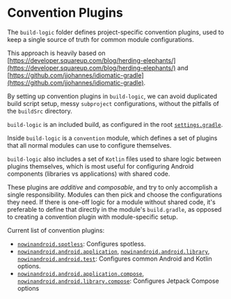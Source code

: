 # Convention Plugins

The `build-logic` folder defines project-specific convention plugins, used to keep a single
source of truth for common module configurations.

This approach is heavily based on
[https://developer.squareup.com/blog/herding-elephants/](https://developer.squareup.com/blog/herding-elephants/)
and
[https://github.com/jjohannes/idiomatic-gradle](https://github.com/jjohannes/idiomatic-gradle).

By setting up convention plugins in `build-logic`, we can avoid duplicated build script setup,
messy `subproject` configurations, without the pitfalls of the `buildSrc` directory.

`build-logic` is an included build, as configured in the root
[`settings.gradle`](../settings.gradle).

Inside `build-logic` is a `convention` module, which defines a set of plugins that all normal
modules can use to configure themselves.

`build-logic` also includes a set of `Kotlin` files used to share logic between plugins themselves,
which is most useful for configuring Android components (libraries vs applications) with shared
code.

These plugins are *additive* and *composable*, and try to only accomplish a single responsibility.
Modules can then pick and choose the configurations they need.
If there is one-off logic for a module without shared code, it's preferable to define that directly
in the module's `build.gradle`, as opposed to creating a convention plugin with module-specific
setup.

Current list of convention plugins:

- [`nowinandroid.spotless`](convention/src/main/kotlin/nowinandroid.spotless.gradle.kts):
  Configures spotless. 
- [`nowinandroid.android.application`](convention/src/main/kotlin/nowinandroid.android.application.gradle.kts),
  [`nowinandroid.android.library`](convention/src/main/kotlin/nowinandroid.android.library.gradle.kts),
  [`nowinandroid.android.test`](convention/src/main/kotlin/nowinandroid.android.test.gradle.kts):
  Configures common Android and Kotlin options.
- [`nowinandroid.android.application.compose`](convention/src/main/kotlin/nowinandroid.android.application.compose.gradle.kts),
  [`nowinandroid.android.library.compose`](convention/src/main/kotlin/nowinandroid.android.library.gradle.kts):
  Configures Jetpack Compose options
